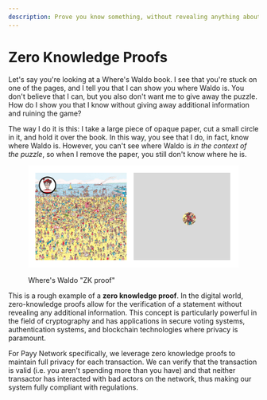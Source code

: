 ```yaml
---
description: Prove you know something, without revealing anything about it.
---
```


# Zero Knowledge Proofs

Let's say you're looking at a Where's Waldo book. I see that you're stuck on one of the pages, and I tell you that I can show you where Waldo is. You don't believe that I can, but you also don't want me to give away the puzzle. How do I show you that I know without giving away additional information and ruining the game?

The way I do it is this: I take a large piece of opaque paper, cut a small circle in it, and hold it over the book. In this way, you see that I do, in fact, know where Waldo is. However, you can't see where Waldo is _in the context of the puzzle_, so when I remove the paper, you still don't know where he is.

<figure><img src="../.gitbook/assets/Frame 1.png" alt=""><figcaption><p>Where's Waldo "ZK proof"</p></figcaption></figure>

This is a rough example of a **zero knowledge proof**. In the digital world, zero-knowledge proofs allow for the verification of a statement without revealing any additional information. This concept is particularly powerful in the field of cryptography and has applications in secure voting systems, authentication systems, and blockchain technologies where privacy is paramount.

For Payy Network specifically, we leverage zero knowledge proofs to maintain full privacy for each transaction. We can verify that the transaction is valid (i.e. you aren't spending more than you have) and that neither transactor has interacted with bad actors on the network, thus making our system fully compliant with regulations.
